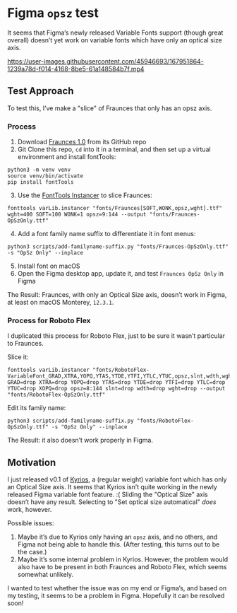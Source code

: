 # Figma `opsz` test

It seems that Figma’s newly released Variable Fonts support (though great overall) doesn’t yet work on variable fonts which have only an optical size axis.

https://user-images.githubusercontent.com/45946693/167951864-1239a78d-f014-4168-8be5-61a148584b7f.mp4

## Test Approach

To test this, I’ve make a "slice" of Fraunces that only has an opsz axis. 

### Process

1. Download [Fraunces 1.0](https://github.com/undercasetype/Fraunces/releases/tag/1.000) from its GitHub repo
2. Git Clone this repo, `cd` into it in a terminal, and then set up a virtual environment and install fontTools:


```
python3 -m venv venv
source venv/bin/activate
pip install fontTools
```


3. Use the [FontTools Instancer](https://fonttools.readthedocs.io/en/latest/varLib/instancer.html) to slice Fraunces:

```
fonttools varLib.instancer "fonts/Fraunces[SOFT,WONK,opsz,wght].ttf" wght=400 SOFT=100 WONK=1 opsz=9:144 --output "fonts/Fraunces-OpSzOnly.ttf"
```

4. Add a font family name suffix to differentiate it in font menus: 

```
python3 scripts/add-familyname-suffix.py "fonts/Fraunces-OpSzOnly.ttf" -s "OpSz Only" --inplace
```

5. Install font on macOS
6. Open the Figma desktop app, update it, and test `Fraunces OpSz Only` in Figma

The Result: Fraunces, with only an Optical Size axis, doesn’t work in Figma, at least on macOS Monterey, `12.3.1`.

### Process for Roboto Flex

I duplicated this process for Roboto Flex, just to be sure it wasn’t particular to Fraunces.

Slice it:

```
fonttools varLib.instancer "fonts/RobotoFlex-VariableFont_GRAD,XTRA,YOPQ,YTAS,YTDE,YTFI,YTLC,YTUC,opsz,slnt,wdth,wght.ttf" GRAD=drop XTRA=drop YOPQ=drop YTAS=drop YTDE=drop YTFI=drop YTLC=drop YTUC=drop XOPQ=drop opsz=8:144 slnt=drop wdth=drop wght=drop --output "fonts/RobotoFlex-OpSzOnly.ttf"
```

Edit its family name:
```
python3 scripts/add-familyname-suffix.py "fonts/RobotoFlex-OpSzOnly.ttf" -s "OpSz Only" --inplace
```

The Result: it also doesn’t work properly in Figma.

## Motivation

I just released v0.1 of [Kyrios](https://kyrios.arrowtype.com), a (regular weight) variable font which has only an Optical Size axis. It seems that Kyrios isn’t quite working in the newly released Figma variable font feature. :( Sliding the "Optical Size" axis doesn’t have any result. Selecting to "Set optical size automatical" *does* work, however.

Possible issues:
1. Maybe it’s due to Kyrios only having an `opsz` axis, and no others, and Figma not being able to handle this. (After testing, this turns out to be the case.)
2. Maybe it’s some internal problem in Kyrios. However, the problem would also have to be present in both Fraunces and Roboto Flex, which seems somewhat unlikely.

I wanted to test whether the issue was on my end or Figma’s, and based on my testing, it seems to be a problem in Figma. Hopefully it can be resolved soon!
